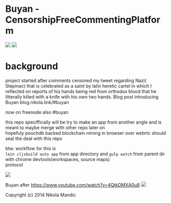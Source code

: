 # Buyan - CensorshipFreeCommentingPlatform         
![](https://github.com/NikolaMandic/brandNameFrontendPrototype/blob/master/250px-Ivan_Bilibin_126.gif) ![](https://github.com/NikolaMandic/Buyan/blob/master/a8d3d362bb2a50296a5d813f3c686e50.gif)      
# background
project started after comments censored my tweet regarding Nazi( Stepinac) that is celebrated as a saint by latin heretic cartel in which I reflected on reports of his hands being red from orthodox blood that he litterally killed with a knife with his own two hands. Blog post introducing Buyan blog.nikola.link/#buyan       

now on freenode also #buyan      

this repo speciffically will be try to make an app from another angle and is meant to maybe merge with other repo later on    
hopefuly pouchdb backed blockchain mining in browser over webrtc should seal the deal with this repo

btw. workflow for this is     
`lein cljsbuild auto app` from app directory
and `gulp watch` from parent dir with chrome devtools(workspaces, source maps)     
protocol

![](https://github.com/NikolaMandic/brandNameFrontendPrototype/blob/master/cdraw.png)

Buyan after
https://www.youtube.com/watch?v=4QtkDMXA0u8
![](https://github.com/NikolaMandic/brandNameFrontendPrototype/blob/master/Ivanbilibin.jpg)

Copyright (c) 2014 Nikola Mandic

